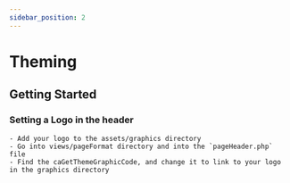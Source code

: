 ```yaml
---
sidebar_position: 2
---
```


# Theming

## Getting Started 

### Setting a Logo in the header

    - Add your logo to the assets/graphics directory
    - Go into views/pageFormat directory and into the `pageHeader.php` file
    - Find the caGetThemeGraphicCode, and change it to link to your logo in the graphics directory




